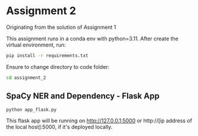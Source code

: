 # Assignment 2

Originating from the solution of Assignment 1

This assignment runs in a conda env with python=3.11.
After create the virtual environment, run:

```bash
pip install -r requirements.txt
```

Ensure to change directory to code folder:

```bash
cd assignment_2
```

## SpaCy NER and Dependency - Flask App

```bash
python app_flask.py
```

This flask app will be running on <http://127.0.0.1:5000> or http://[ip address of the local host]:5000, if it's deployed locally.
